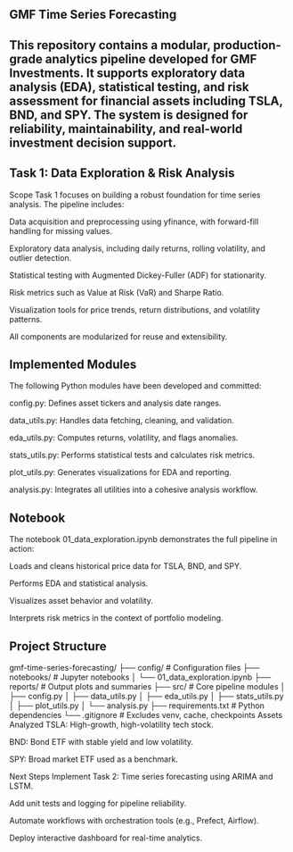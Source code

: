 ## GMF Time Series Forecasting
## This repository contains a modular, production-grade analytics pipeline developed for GMF Investments. It supports exploratory data analysis (EDA), statistical testing, and risk assessment for financial assets including TSLA, BND, and SPY. The system is designed for reliability, maintainability, and real-world investment decision support.

## Task 1: Data Exploration & Risk Analysis
Scope
Task 1 focuses on building a robust foundation for time series analysis. The pipeline includes:

Data acquisition and preprocessing using yfinance, with forward-fill handling for missing values.

Exploratory data analysis, including daily returns, rolling volatility, and outlier detection.

Statistical testing with Augmented Dickey-Fuller (ADF) for stationarity.

Risk metrics such as Value at Risk (VaR) and Sharpe Ratio.

Visualization tools for price trends, return distributions, and volatility patterns.

All components are modularized for reuse and extensibility.

## Implemented Modules
The following Python modules have been developed and committed:

config.py: Defines asset tickers and analysis date ranges.

data_utils.py: Handles data fetching, cleaning, and validation.

eda_utils.py: Computes returns, volatility, and flags anomalies.

stats_utils.py: Performs statistical tests and calculates risk metrics.

plot_utils.py: Generates visualizations for EDA and reporting.

analysis.py: Integrates all utilities into a cohesive analysis workflow.

## Notebook
The notebook 01_data_exploration.ipynb demonstrates the full pipeline in action:

Loads and cleans historical price data for TSLA, BND, and SPY.

Performs EDA and statistical analysis.

Visualizes asset behavior and volatility.

Interprets risk metrics in the context of portfolio modeling.

## Project Structure
gmf-time-series-forecasting/
├── config/                     # Configuration files
├── notebooks/                 # Jupyter notebooks
│   └── 01_data_exploration.ipynb
├── reports/                   # Output plots and summaries
├── src/                       # Core pipeline modules
│   ├── config.py
│   ├── data_utils.py
│   ├── eda_utils.py
│   ├── stats_utils.py
│   ├── plot_utils.py
│   └── analysis.py
├── requirements.txt           # Python dependencies
└── .gitignore                 # Excludes venv, cache, checkpoints
Assets Analyzed
TSLA: High-growth, high-volatility tech stock.

BND: Bond ETF with stable yield and low volatility.

SPY: Broad market ETF used as a benchmark.

Next Steps
Implement Task 2: Time series forecasting using ARIMA and LSTM.

Add unit tests and logging for pipeline reliability.

Automate workflows with orchestration tools (e.g., Prefect, Airflow).

Deploy interactive dashboard for real-time analytics.
